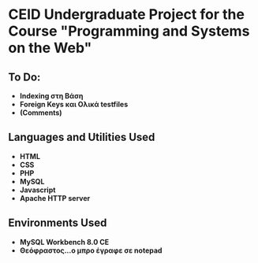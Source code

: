 # CEID Undergraduate Project for the Course "Programming and Systems on the Web"



<h2>To Do:</h2>

- <b>Indexing στη Βάση</b>
- <b>Foreign Keys και Ολικά testfiles</b>
- <b>(Comments)</b>


<h2>Languages and Utilities Used</h2>

- <b>HTML</b>
- <b>CSS</b>
- <b>PHP</b>
- <b>MySQL</b>
- <b>Javascript</b>
- <b>Apache HTTP server</b>

<h2>Environments Used</h2>

- <b>MySQL Workbench 8.0 CE</b>
- <b>Θεόφραστος...ο μπρο έγραφε σε notepad</b>
